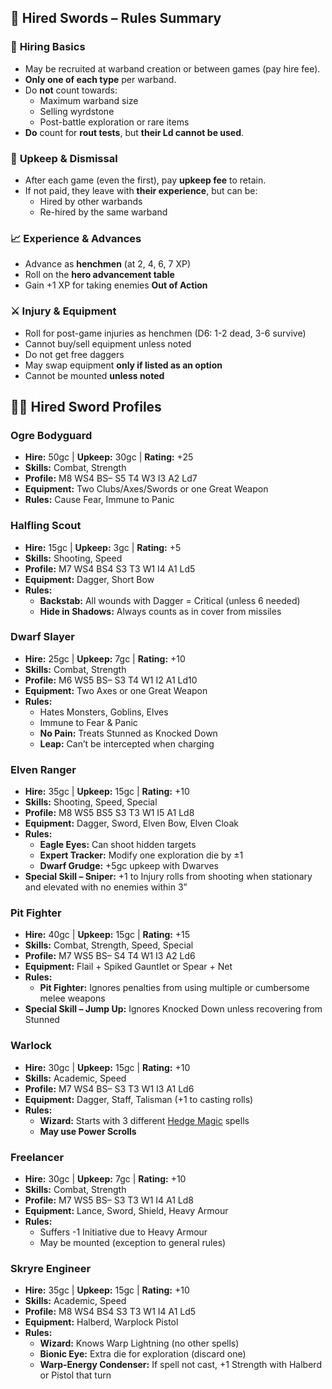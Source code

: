 ## 📜 **Hired Swords – Rules Summary**
### 📌 **Hiring Basics**
- May be recruited at warband creation or between games (pay hire fee).
- **Only one of each type** per warband.
- Do **not** count towards:
	- Maximum warband size
	- Selling wyrdstone
	- Post-battle exploration or rare items
- **Do** count for **rout tests**, but **their Ld cannot be used**.
### 💸 **Upkeep & Dismissal**
- After each game (even the first), pay **upkeep fee** to retain.
- If not paid, they leave with **their experience**, but can be:
    - Hired by other warbands
    - Re-hired by the same warband
### 📈 **Experience & Advances**
- Advance as **henchmen** (at 2, 4, 6, 7 XP)
- Roll on the **hero advancement table**
- Gain +1 XP for taking enemies **Out of Action**
### ⚔️ **Injury & Equipment**
- Roll for post-game injuries as henchmen (D6: 1-2 dead, 3-6 survive)
- Cannot buy/sell equipment unless noted
- Do not get free daggers
- May swap equipment **only if listed as an option**
- Cannot be mounted **unless noted**
## 🧝‍♂️ **Hired Sword Profiles**
### **Ogre Bodyguard**
- **Hire:** 50gc | **Upkeep:** 30gc | **Rating:** +25
- **Skills:** Combat, Strength
- **Profile:** M8 WS4 BS– S5 T4 W3 I3 A2 Ld7
- **Equipment:** Two Clubs/Axes/Swords or one Great Weapon
- **Rules:** Cause Fear, Immune to Panic
### **Halfling Scout**
- **Hire:** 15gc | **Upkeep:** 3gc | **Rating:** +5
- **Skills:** Shooting, Speed
- **Profile:** M7 WS4 BS4 S3 T3 W1 I4 A1 Ld5
- **Equipment:** Dagger, Short Bow
- **Rules:**
    - **Backstab:** All wounds with Dagger = Critical (unless 6 needed)
    - **Hide in Shadows:** Always counts as in cover from missiles
### **Dwarf Slayer**
- **Hire:** 25gc | **Upkeep:** 7gc | **Rating:** +10
- **Skills:** Combat, Strength
- **Profile:** M6 WS5 BS– S3 T4 W1 I2 A1 Ld10
- **Equipment:** Two Axes or one Great Weapon
- **Rules:**
    - Hates Monsters, Goblins, Elves
    - Immune to Fear & Panic
    - **No Pain:** Treats Stunned as Knocked Down
    - **Leap:** Can’t be intercepted when charging
### **Elven Ranger**

- **Hire:** 35gc | **Upkeep:** 15gc | **Rating:** +10
- **Skills:** Shooting, Speed, Special
- **Profile:** M8 WS5 BS5 S3 T3 W1 I5 A1 Ld8
- **Equipment:** Dagger, Sword, Elven Bow, Elven Cloak
- **Rules:**
    - **Eagle Eyes:** Can shoot hidden targets
    - **Expert Tracker:** Modify one exploration die by ±1
    - **Dwarf Grudge:** +5gc upkeep with Dwarves
- **Special Skill – Sniper:** +1 to Injury rolls from shooting when stationary and elevated with no enemies within 3”
### **Pit Fighter**

- **Hire:** 40gc | **Upkeep:** 15gc | **Rating:** +15
- **Skills:** Combat, Strength, Speed, Special
- **Profile:** M7 WS5 BS– S4 T4 W1 I3 A2 Ld6
- **Equipment:** Flail + Spiked Gauntlet or Spear + Net
- **Rules:**
    - **Pit Fighter:** Ignores penalties from using multiple or cumbersome melee weapons
- **Special Skill – Jump Up:** Ignores Knocked Down unless recovering from Stunned
### **Warlock**

- **Hire:** 30gc | **Upkeep:** 15gc | **Rating:** +10
- **Skills:** Academic, Speed
- **Profile:** M7 WS4 BS– S3 T3 W1 I3 A1 Ld6
- **Equipment:** Dagger, Staff, Talisman (+1 to casting rolls)
- **Rules:**
    - **Wizard:** Starts with 3 different [Hedge Magic](4%20Magic/Hedge%20Magic.md) spells
    - **May use Power Scrolls**
### **Freelancer**

- **Hire:** 30gc | **Upkeep:** 7gc | **Rating:** +10
- **Skills:** Combat, Strength
- **Profile:** M7 WS5 BS– S3 T3 W1 I4 A1 Ld8
- **Equipment:** Lance, Sword, Shield, Heavy Armour
- **Rules:**
    - Suffers -1 Initiative due to Heavy Armour
    - May be mounted (exception to general rules)
### **Skryre Engineer**

- **Hire:** 35gc | **Upkeep:** 15gc | **Rating:** +10
- **Skills:** Academic, Speed
- **Profile:** M8 WS4 BS4 S3 T3 W1 I4 A1 Ld5
- **Equipment:** Halberd, Warplock Pistol
- **Rules:**
    - **Wizard:** Knows Warp Lightning (no other spells)
    - **Bionic Eye:** Extra die for exploration (discard one)
    - **Warp-Energy Condenser:** If spell not cast, +1 Strength with Halberd or Pistol that turn
